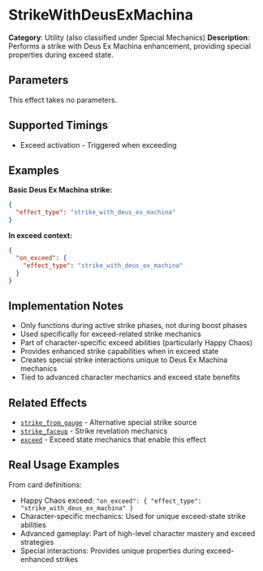 # StrikeWithDeusExMachina

**Category**: Utility (also classified under Special Mechanics)
**Description**: Performs a strike with Deus Ex Machina enhancement, providing special properties during exceed state.

## Parameters

This effect takes no parameters.

## Supported Timings

- Exceed activation - Triggered when exceeding

## Examples

**Basic Deus Ex Machina strike:**
```json
{
  "effect_type": "strike_with_deus_ex_machina"
}
```

**In exceed context:**
```json
{
  "on_exceed": {
    "effect_type": "strike_with_deus_ex_machina"
  }
}
```

## Implementation Notes

- Only functions during active strike phases, not during boost phases
- Used specifically for exceed-related strike mechanics
- Part of character-specific exceed abilities (particularly Happy Chaos)
- Provides enhanced strike capabilities when in exceed state
- Creates special strike interactions unique to Deus Ex Machina mechanics
- Tied to advanced character mechanics and exceed state benefits

## Related Effects

- [`strike_from_gauge`](strike_from_gauge.md) - Alternative special strike source
- [`strike_faceup`](strike_faceup.md) - Strike revelation mechanics
- [`exceed`](../exceed/exceed.md) - Exceed state mechanics that enable this effect

## Real Usage Examples

From card definitions:
- Happy Chaos exceed: `"on_exceed": { "effect_type": "strike_with_deus_ex_machina" }`
- Character-specific mechanics: Used for unique exceed-state strike abilities
- Advanced gameplay: Part of high-level character mastery and exceed strategies
- Special interactions: Provides unique properties during exceed-enhanced strikes